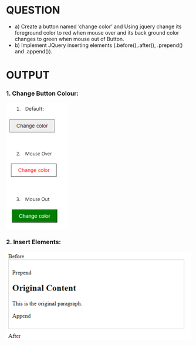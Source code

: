 # QUESTION
- a)  Create a button named ‘change color’ and Using jquery change its foreground color to red when mouse over and its back ground color changes to green when mouse out of Button.
- b)  Implement JQuery inserting elements (.before(),.after(), .prepend() and .append()).

# OUTPUT
### 1. Change Button Colour:
![changecolour otuput](https://github.com/noelmathen/College-Lab-Works/blob/main/S6%20MWA%20(Modern%20Web%20Applications)/Expt7%20-%20JQuery/Outputs/change_button_colour_output.png)

### 2. Insert Elements:
![changecolour otuput](https://github.com/noelmathen/College-Lab-Works/blob/main/S6%20MWA%20(Modern%20Web%20Applications)/Expt7%20-%20JQuery/Outputs/insert_elements_output.png)
